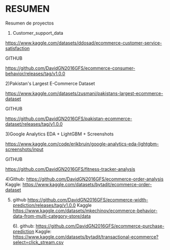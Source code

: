 # RESUMEN
Resumen de proyectos

1) Customer_support_data

https://www.kaggle.com/datasets/ddosad/ecommerce-customer-service-satisfaction

GITHUB

https://github.com/DavidGN2016GFS/ecommerce-consumer-behavior/releases/tag/v1.0.0

2)Pakistan's Largest E-Commerce Dataset

https://www.kaggle.com/datasets/zusmani/pakistans-largest-ecommerce-dataset

GITHUB

https://github.com/DavidGN2016GFS/pakistan-ecommerce-dataset/releases/tag/v1.0.0

3)Google Analytics EDA + LightGBM + Screenshots



https://www.kaggle.com/code/erikbruin/google-analytics-eda-lightgbm-screenshots/input 

GITHUB

https://github.com/DavidGN2016GFS/fitness-tracker-analysis

4)Github: https://github.com/DavidGN2016GFS/ecommerce-order-analysis 
Kaggle: https://www.kaggle.com/datasets/bytadit/ecommerce-order-dataset

5) github
   https://github.com/DavidGN2016GFS/ecommerce-width-prediction/releases/tag/v1.0.0
   Kaggle
   https://www.kaggle.com/datasets/mkechinov/ecommerce-behavior-data-from-multi-category-store/data

   6). github: https://github.com/DavidGN2016GFS/ecommerce-purchase-prediction
   Kaggle: https://www.kaggle.com/datasets/bytadit/transactional-ecommerce?select=click_stream.csv

